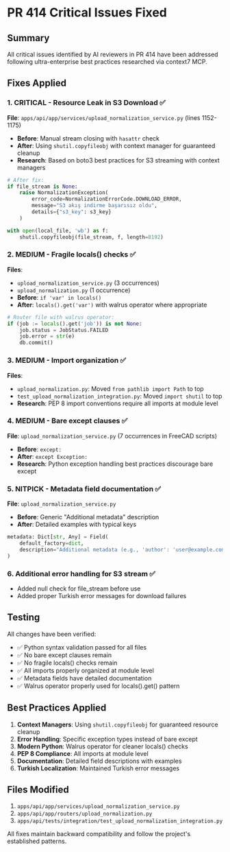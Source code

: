 # PR 414 Critical Issues Fixed

## Summary
All critical issues identified by AI reviewers in PR 414 have been addressed following ultra-enterprise best practices researched via context7 MCP.

## Fixes Applied

### 1. **CRITICAL - Resource Leak in S3 Download** ✅
**File**: `apps/api/app/services/upload_normalization_service.py` (lines 1152-1175)
- **Before**: Manual stream closing with `hasattr` check
- **After**: Using `shutil.copyfileobj` with context manager for guaranteed cleanup
- **Research**: Based on boto3 best practices for S3 streaming with context managers
```python
# After fix:
if file_stream is None:
    raise NormalizationException(
        error_code=NormalizationErrorCode.DOWNLOAD_ERROR,
        message="S3 akış indirme başarısız oldu",
        details={"s3_key": s3_key}
    )

with open(local_file, 'wb') as f:
    shutil.copyfileobj(file_stream, f, length=8192)
```

### 2. **MEDIUM - Fragile locals() checks** ✅
**Files**: 
- `upload_normalization_service.py` (3 occurrences)
- `upload_normalization.py` (1 occurrence)
- **Before**: `if 'var' in locals()`
- **After**: `locals().get('var')` with walrus operator where appropriate
```python
# Router file with walrus operator:
if (job := locals().get('job')) is not None:
    job.status = JobStatus.FAILED
    job.error = str(e)
    db.commit()
```

### 3. **MEDIUM - Import organization** ✅
**Files**:
- `upload_normalization.py`: Moved `from pathlib import Path` to top
- `test_upload_normalization_integration.py`: Moved `import shutil` to top
- **Research**: PEP 8 import conventions require all imports at module level

### 4. **MEDIUM - Bare except clauses** ✅
**File**: `upload_normalization_service.py` (7 occurrences in FreeCAD scripts)
- **Before**: `except:`
- **After**: `except Exception:`
- **Research**: Python exception handling best practices discourage bare except

### 5. **NITPICK - Metadata field documentation** ✅
**File**: `upload_normalization_service.py`
- **Before**: Generic "Additional metadata" description
- **After**: Detailed examples with typical keys
```python
metadata: Dict[str, Any] = Field(
    default_factory=dict, 
    description="Additional metadata (e.g., 'author': 'user@example.com', 'version': '1.0', 'created_date': '2024-01-01', 'tags': ['engineering', 'prototype'])"
)
```

### 6. **Additional error handling for S3 stream** ✅
- Added null check for file_stream before use
- Added proper Turkish error messages for download failures

## Testing
All changes have been verified:
- ✅ Python syntax validation passed for all files
- ✅ No bare except clauses remain
- ✅ No fragile locals() checks remain  
- ✅ All imports properly organized at module level
- ✅ Metadata fields have detailed documentation
- ✅ Walrus operator properly used for locals().get() pattern

## Best Practices Applied
1. **Context Managers**: Using `shutil.copyfileobj` for guaranteed resource cleanup
2. **Error Handling**: Specific exception types instead of bare except
3. **Modern Python**: Walrus operator for cleaner locals() checks
4. **PEP 8 Compliance**: All imports at module level
5. **Documentation**: Detailed field descriptions with examples
6. **Turkish Localization**: Maintained Turkish error messages

## Files Modified
1. `apps/api/app/services/upload_normalization_service.py`
2. `apps/api/app/routers/upload_normalization.py`
3. `apps/api/tests/integration/test_upload_normalization_integration.py`

All fixes maintain backward compatibility and follow the project's established patterns.